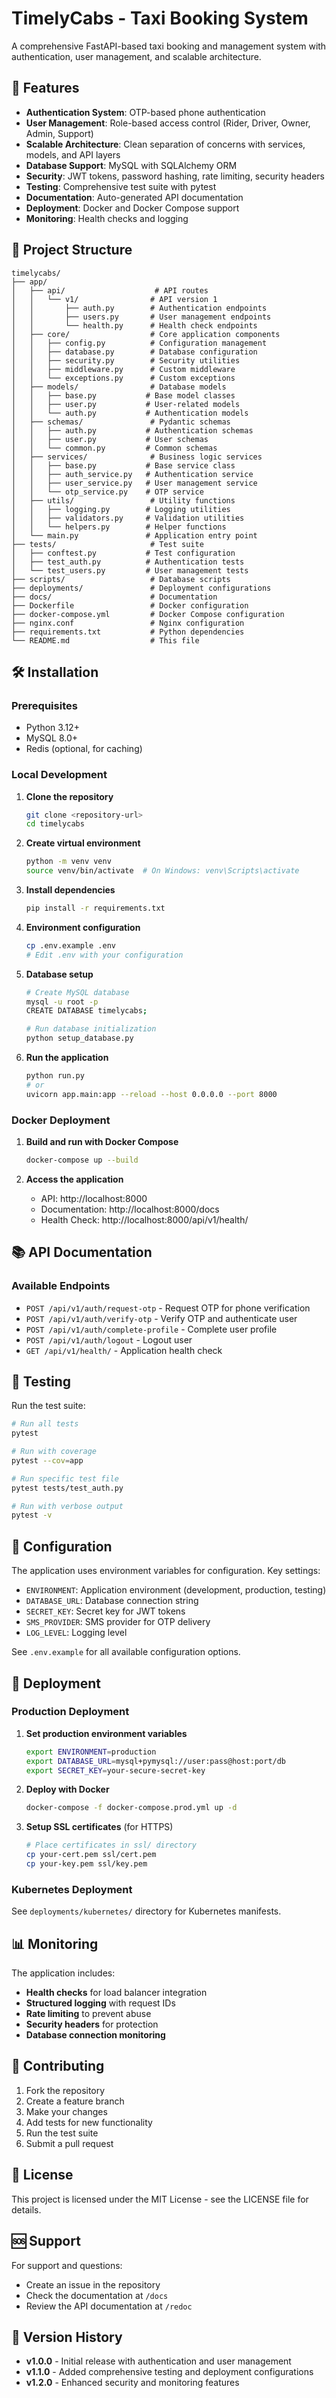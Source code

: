 # TimelyCabs - Taxi Booking System

A comprehensive FastAPI-based taxi booking and management system with authentication, user management, and scalable architecture.

## 🚀 Features

- **Authentication System**: OTP-based phone authentication
- **User Management**: Role-based access control (Rider, Driver, Owner, Admin, Support)
- **Scalable Architecture**: Clean separation of concerns with services, models, and API layers
- **Database Support**: MySQL with SQLAlchemy ORM
- **Security**: JWT tokens, password hashing, rate limiting, security headers
- **Testing**: Comprehensive test suite with pytest
- **Documentation**: Auto-generated API documentation
- **Deployment**: Docker and Docker Compose support
- **Monitoring**: Health checks and logging

## 📁 Project Structure

```
timelycabs/
├── app/
│   ├── api/                    # API routes
│   │   └── v1/                # API version 1
│   │       ├── auth.py        # Authentication endpoints
│   │       ├── users.py       # User management endpoints
│   │       └── health.py      # Health check endpoints
│   ├── core/                  # Core application components
│   │   ├── config.py          # Configuration management
│   │   ├── database.py        # Database configuration
│   │   ├── security.py        # Security utilities
│   │   ├── middleware.py      # Custom middleware
│   │   └── exceptions.py      # Custom exceptions
│   ├── models/                # Database models
│   │   ├── base.py           # Base model classes
│   │   ├── user.py           # User-related models
│   │   └── auth.py           # Authentication models
│   ├── schemas/               # Pydantic schemas
│   │   ├── auth.py           # Authentication schemas
│   │   ├── user.py           # User schemas
│   │   └── common.py         # Common schemas
│   ├── services/              # Business logic services
│   │   ├── base.py           # Base service class
│   │   ├── auth_service.py   # Authentication service
│   │   ├── user_service.py   # User management service
│   │   └── otp_service.py    # OTP service
│   ├── utils/                 # Utility functions
│   │   ├── logging.py        # Logging utilities
│   │   ├── validators.py     # Validation utilities
│   │   └── helpers.py        # Helper functions
│   └── main.py               # Application entry point
├── tests/                     # Test suite
│   ├── conftest.py           # Test configuration
│   ├── test_auth.py          # Authentication tests
│   └── test_users.py         # User management tests
├── scripts/                   # Database scripts
├── deployments/               # Deployment configurations
├── docs/                      # Documentation
├── Dockerfile                 # Docker configuration
├── docker-compose.yml         # Docker Compose configuration
├── nginx.conf                 # Nginx configuration
├── requirements.txt           # Python dependencies
└── README.md                  # This file
```

## 🛠️ Installation

### Prerequisites

- Python 3.12+
- MySQL 8.0+
- Redis (optional, for caching)

### Local Development

1. **Clone the repository**
   ```bash
   git clone <repository-url>
   cd timelycabs
   ```

2. **Create virtual environment**
   ```bash
   python -m venv venv
   source venv/bin/activate  # On Windows: venv\Scripts\activate
   ```

3. **Install dependencies**
   ```bash
   pip install -r requirements.txt
   ```

4. **Environment configuration**
   ```bash
   cp .env.example .env
   # Edit .env with your configuration
   ```

5. **Database setup**
   ```bash
   # Create MySQL database
   mysql -u root -p
   CREATE DATABASE timelycabs;
   
   # Run database initialization
   python setup_database.py
   ```

6. **Run the application**
   ```bash
   python run.py
   # or
   uvicorn app.main:app --reload --host 0.0.0.0 --port 8000
   ```

### Docker Deployment

1. **Build and run with Docker Compose**
   ```bash
   docker-compose up --build
   ```

2. **Access the application**
   - API: http://localhost:8000
   - Documentation: http://localhost:8000/docs
   - Health Check: http://localhost:8000/api/v1/health/

## 📚 API Documentation

### Available Endpoints

- `POST /api/v1/auth/request-otp` - Request OTP for phone verification
- `POST /api/v1/auth/verify-otp` - Verify OTP and authenticate user
- `POST /api/v1/auth/complete-profile` - Complete user profile
- `POST /api/v1/auth/logout` - Logout user
- `GET /api/v1/health/` - Application health check

## 🧪 Testing

Run the test suite:

```bash
# Run all tests
pytest

# Run with coverage
pytest --cov=app

# Run specific test file
pytest tests/test_auth.py

# Run with verbose output
pytest -v
```

## 🔧 Configuration

The application uses environment variables for configuration. Key settings:

- `ENVIRONMENT`: Application environment (development, production, testing)
- `DATABASE_URL`: Database connection string
- `SECRET_KEY`: Secret key for JWT tokens
- `SMS_PROVIDER`: SMS provider for OTP delivery
- `LOG_LEVEL`: Logging level

See `.env.example` for all available configuration options.

## 🚀 Deployment

### Production Deployment

1. **Set production environment variables**
   ```bash
   export ENVIRONMENT=production
   export DATABASE_URL=mysql+pymysql://user:pass@host:port/db
   export SECRET_KEY=your-secure-secret-key
   ```

2. **Deploy with Docker**
   ```bash
   docker-compose -f docker-compose.prod.yml up -d
   ```

3. **Setup SSL certificates** (for HTTPS)
   ```bash
   # Place certificates in ssl/ directory
   cp your-cert.pem ssl/cert.pem
   cp your-key.pem ssl/key.pem
   ```

### Kubernetes Deployment

See `deployments/kubernetes/` directory for Kubernetes manifests.

## 📊 Monitoring

The application includes:

- **Health checks** for load balancer integration
- **Structured logging** with request IDs
- **Rate limiting** to prevent abuse
- **Security headers** for protection
- **Database connection monitoring**

## 🤝 Contributing

1. Fork the repository
2. Create a feature branch
3. Make your changes
4. Add tests for new functionality
5. Run the test suite
6. Submit a pull request

## 📄 License

This project is licensed under the MIT License - see the LICENSE file for details.

## 🆘 Support

For support and questions:

- Create an issue in the repository
- Check the documentation at `/docs`
- Review the API documentation at `/redoc`

## 🔄 Version History

- **v1.0.0** - Initial release with authentication and user management
- **v1.1.0** - Added comprehensive testing and deployment configurations
- **v1.2.0** - Enhanced security and monitoring features